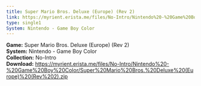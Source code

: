 ```yaml
---
title: Super Mario Bros. Deluxe (Europe) (Rev 2)
link: https://myrient.erista.me/files/No-Intro/Nintendo%20-%20Game%20Boy%20Color/Super%20Mario%20Bros.%20Deluxe%20(Europe)%20(Rev%202).zip
type: single1
System: Nintendo - Game Boy Color
---
```

<b>Game:</b> Super Mario Bros. Deluxe (Europe) (Rev 2)<br>
<b>System:</b> Nintendo - Game Boy Color<br>
<b>Collection:</b> No-Intro<br>
<b>Download:</b> https://myrient.erista.me/files/No-Intro/Nintendo%20-%20Game%20Boy%20Color/Super%20Mario%20Bros.%20Deluxe%20(Europe)%20(Rev%202).zip